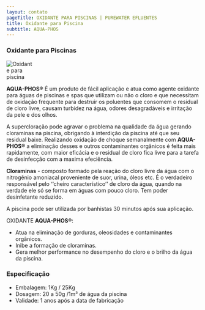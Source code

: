 ```yaml
---
layout: contato
pageTitle: OXIDANTE PARA PISCINAS | PUREWATER EFLUENTES
title: Oxidante para Piscina
subtitle: AQUA-PHOS
---
```


### Oxidante para Piscinas

<img class="img-responsive pull-right" style="max-width: 70;" src="../../website/images/Oxidante para piscina.png" alt="Oxidante para piscina">

**AQUA-PHOS®** É um produto de fácil aplicação e atua como agente oxidante para águas de piscinas e spas que utilizam ou não o cloro e que necessitam de oxidação frequente para destruir os poluentes que consomem o residual de cloro livre, causam turbidez na água, odores desagradáveis e irritação da pele e dos olhos. 

A supercloração pode agravar o problema na qualidade da água gerando cloraminas na piscina, obrigando à interdição da piscina até que seu residual baixe. Realizando oxidação de choque semanalmente com **AQUA-PHOS®** a eliminação desses e outros contaminantes orgânicos é feita mais rapidamente, com maior eficácia e o residual de cloro fica livre para a tarefa de desinfecção com a maxima efeciência.  

>
**Cloraminas** - composto formado pela reação do cloro livre da água com o nitrogênio amoniacal proveniente de suor, urina, óleos etc. É o verdadeiro responsável pelo ‘‘cheiro  característico’’ de cloro da água, quando na verdade ele só se forma em águas com pouco cloro. Tem poder desinfetante reduzido.
>

A piscina pode ser utilizada por banhistas 30 minutos após sua aplicação.
  
OXIDANTE **AQUA-PHOS®**:

- Atua na eliminação de gorduras, oleosidades e contaminantes orgânicos.
- Inibe a formação de cloraminas.
- Gera melhor performance no desempenho do cloro e o brilho da água da piscina.

### Especificação 

- Embalagem: 1Kg / 25Kg 
- Dosagem: 20 a 50g /1m³ de água da piscina
- Validade: 1 anos após a data de fabricação



